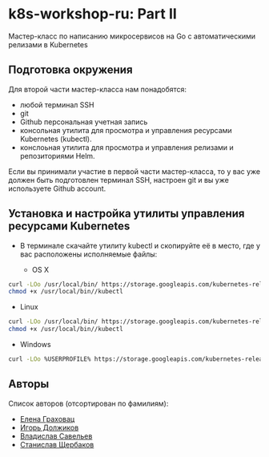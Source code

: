 
# k8s-workshop-ru: Part II

Мастер-класс по написанию микросервисов на Go с автоматическими 
релизами в Kubernetes

## Подготовка окружения

Для второй части мастер-класса нам понадобятся:
- любой терминал SSH
- git
- Github персональная учетная запись
- консольная утилита для просмотра и управления ресурсами Kubernetes (kubectl).
- конслоьная утилита для просмотра и управления релизами и репозиториями Helm.

Если вы принимали участие в первой части мастер-класса, то у вас уже должен быть подготовлен терминал SSH, настроен git и вы уже используете Github account.

## Установка и настройка утилиты управления ресурсами Kubernetes

- В терминале скачайте утилиту kubectl и скопируйте её в место, где у вас расположены исполняемые файлы:

  - OS X
```sh
curl -LOo /usr/local/bin/ https://storage.googleapis.com/kubernetes-release/release/v.1.5.6/bin/darwin/amd64/kubectl
chmod +x /usr/local/bin//kubectl
```
  - Linux
```sh
curl -LOo /usr/local/bin/ https://storage.googleapis.com/kubernetes-release/release/v1.5.6/bin/linux/amd64/kubectl
chmod +x /usr/local/bin//kubectl
```

  - Windows
```sh
curl -LOo %USERPROFILE% https://storage.googleapis.com/kubernetes-release/release/v1.5.6/bin/windows/amd64/kubectl.exe
```

## Авторы

Список авторов (отсортирован по фамилиям):

- [Елена Граховац](https://github.com/rumyantseva)
- [Игорь Должиков](https://github.com/takama)
- [Владислав Савельев](https://github.com/vsaveliev)
- [Станислав Щербаков](https://github.com/STASiAN)
